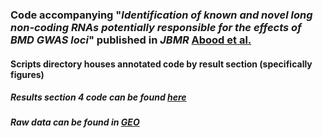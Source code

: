 ### Code accompanying "*Identification of known and novel long non-coding RNAs potentially responsible for the effects of BMD GWAS loci*" published in *JBMR* [Abood et al.](https://asbmr.onlinelibrary.wiley.com/doi/full/10.1002/jbmr.4622)

#### Scripts directory houses annotated code by result section (specifically figures)
##### Results section 4 code can be found [here](https://github.com/basel-maher/BMD_TWAS_colocalization)
##### Raw data can be found in [GEO](https://www.ncbi.nlm.nih.gov/geo/query/acc.cgi?acc=GSE186922)
